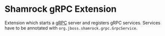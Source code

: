 # Shamrock gRPC Extension

Extension which starts a [gRPC](https://grpc.io/) server and registers gRPC services. Services have to be annotated with `org.jboss.shamrock.grpc.GrpcService`.
